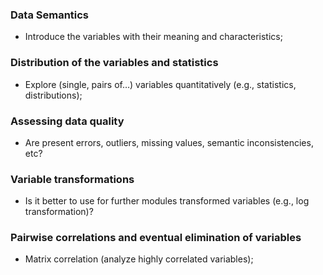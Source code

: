### Data Semantics
  * Introduce the variables with their meaning and characteristics;
### Distribution of the variables and statistics
  * Explore (single, pairs of…) variables quantitatively (e.g., statistics, distributions);
### Assessing data quality
  * Are present errors, outliers, missing values, semantic inconsistencies, etc?
### Variable transformations
  * Is it better to use for further modules transformed variables (e.g., log transformation)?
### Pairwise correlations and eventual elimination of variables
  * Matrix correlation (analyze highly correlated variables);
